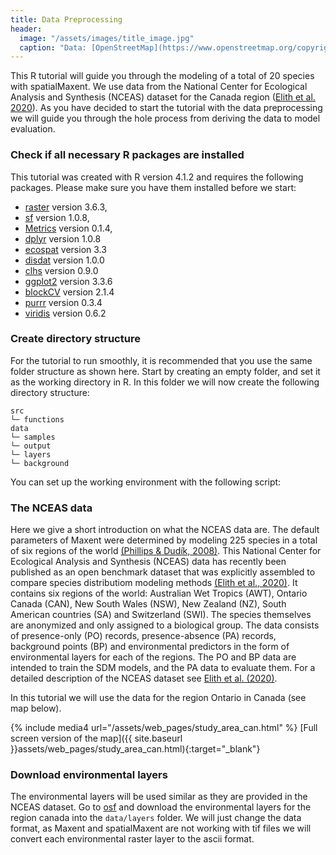 ```yaml
---
title: Data Preprocessing
header:
  image: "/assets/images/title_image.jpg"
  caption: "Data: [OpenStreetMap](https://www.openstreetmap.org/copyright) & [Elith et al. 2020](https://doi.org/10.17161/bi.v15i2.13384)"
---
```


This R tutorial will guide you through the modeling of a total of 20 species with spatialMaxent. We use data from the National Center for Ecological Analysis and Synthesis (NCEAS) dataset for the Canada region ([Elith et al. 2020]( https://doi.org/10.17161/bi.v15i2.13384)).  As you have decided to start the tutorial with the data preprocessing we will guide you through the hole process from deriving the data to model evaluation.

###	Check if all necessary R packages are installed
This tutorial was created with R version 4.1.2 and requires the following packages. Please make sure you have them installed before we start:
* [raster]( https://cran.r-project.org/web/packages/raster/index.html) version 3.6.3,
* [sf]( https://cran.r-project.org/web/packages/sf/index.html) version 1.0.8,
* [Metrics]( https://cran.r-project.org/web/packages/Metrics/index.html) version 0.1.4, 
* [dplyr]( https://cran.r-project.org/web/packages/dplyr/index.html) version 1.0.8
* [ecospat]( https://cran.r-project.org/web/packages/ecospat/index.html) version 3.3
* [disdat](https://cran.r-project.org/web/packages/disdat/index.html) version 1.0.0
* [clhs]( https://cran.r-project.org/web/packages/clhs/index.html) version 0.9.0
* [ggplot2](https://cran.r-project.org/web/packages/ggplot2/index.html) version 3.3.6
* [blockCV](https://cran.r-project.org/web/packages/blockCV/index.html) version 2.1.4
* [purrr](https://cran.r-project.org/web/packages/purrr/index.html) version 0.3.4
* [viridis](https://cran.r-project.org/web/packages/viridis/index.html) version 0.6.2

### Create directory structure
For the tutorial to run smoothly, it is recommended that you use the same folder structure as shown here. Start by creating an empty folder, and set it as the working directory in R. In this folder we will now create the following directory structure:
```
src
└─ functions
data
└─ samples
└─ output    
└─ layers
└─ background
```
You can set up the working environment with the following script:
<script src="https://gist.github.com/Baldl/50ec54245fcd8a5bcaedc857896c5676.js"></script>

### The NCEAS data

Here we give a short introduction on what the NCEAS data are. The default parameters of Maxent were determined by modeling 225 species in a total of six regions of the world [(Phillips & Dudík, 2008)]( https://doi.org/10.1111/j.0906-7590.2008.5203.x). This National Center for Ecological Analysis and Synthesis (NCEAS) data has recently been published as an open benchmark dataset that was explicitly assembled to compare species distributiom modeling methods [(Elith et al., 2020)]( https://doi.org/10.17161/bi.v15i2.13384). 
It contains six regions of the world: Australian Wet Tropics (AWT), Ontario Canada (CAN), New South Wales (NSW), New Zealand (NZ), South American countries (SA) and Switzerland (SWI).  The species themselves are anonymized and only assigned to a biological group. The data consists of presence-only (PO) records, presence-absence (PA) records, background points (BP) and environmental predictors in the form of environmental layers for each of the regions. The PO and BP data are intended to train the SDM models, and the PA data to evaluate them. For a detailed description of the NCEAS dataset see [Elith et al. (2020)]( https://doi.org/10.17161/bi.v15i2.13384).

In this tutorial we will use the data for the region Ontario in Canada (see map below).

{% include media4 url="/assets/web_pages/study_area_can.html" %} [Full screen version of the map]({{ site.baseurl }}assets/web_pages/study_area_can.html){:target="_blank"}



### Download environmental layers

The environmental layers will be used similar as they are provided in the NCEAS dataset. Go to [osf]( https://osf.io/kwc4v/) and download the environmental layers for the region canada into the `data/layers` folder. We will just change the data format, as Maxent and spatialMaxent are not working with tif files we will convert each environmental raster layer to the ascii format.
<script src="https://gist.github.com/Baldl/375df5b27dc507f69daca4c05d91a7e2.js"></script>
